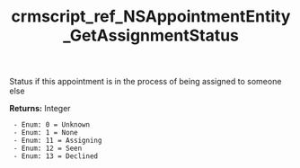 ﻿---
title: crmscript_ref_NSAppointmentEntity_GetAssignmentStatus
description: Integer NSAppointmentEntity.GetAssignmentStatus()
intellisense: NSAppointmentEntity.GetAssignmentStatus
keywords: NSAppointmentEntity, GetAssignmentStatus
so.topic: reference
---

Status if this appointment is in the process of being assigned to someone else

**Returns:** Integer

     - Enum: 0 = Unknown 
     - Enum: 1 = None 
     - Enum: 11 = Assigning 
     - Enum: 12 = Seen 
     - Enum: 13 = Declined 

